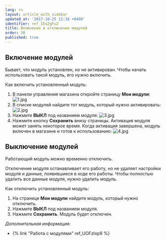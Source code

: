 ```yaml
---
lang: ru
layout: article_with_sidebar
updated_at: '2017-10-25 12:38 +0400'
identifier: ref_IEo2gFuZ
title: Включение и отключение модулей
order: 30
published: true
---
```

## Включение модулей

Бывает, что модуль установлен, но не активирован. Чтобы начать использовать такой модуль, его нужно включить.

Как включить установленный модуль:

1.  В панели управления магазина откройте страницу **Мои модули**:
    ![1.jpg]({{site.baseurl}}/attachments/ref_IEo2gFuZ/1.jpg)
2.  В списке модулей найдите тот модуль, который нужно активировать:
    ![2.jpg]({{site.baseurl}}/attachments/ref_IEo2gFuZ/2.jpg)
3.  Нажмите **ВЫКЛ** под названием модуля:
    ![3.jpg]({{site.baseurl}}/attachments/ref_IEo2gFuZ/3.jpg)
4.  Нажмите кнопку **Сохранить** внизу страницы. Активация модуля может занять некоторое время. Когда активация завершена, модуль включен в магазине и готов к использованию:
    ![4.jpg]({{site.baseurl}}/attachments/ref_IEo2gFuZ/4.jpg)

## Выключение модулей

Работающий модуль можно временно отключить.

Отключение модуля останавливает его работу, но не удаляет настройки модуля и данные, появившиеся в ходе его работы. Чтобы полностью удалить все данные модуля, нужно удалить модуль.  

Как отключить установленный модуль:

1.  На странице **Мои модули** найдите модуль, который нужно отключить.
2.  Нажмите **ВЫКЛ** под названием модуля.
3.  Нажмите **Сохранить**. Модуль будет отключен.

_Дополнительная информация:_

*   {% link "Работа с модулями" ref_UOFzIxp9 %}
